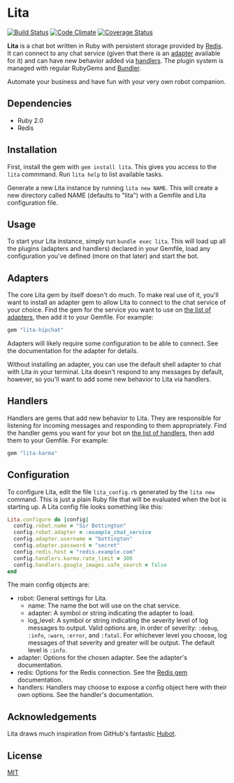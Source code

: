 # Lita

[![Build Status](https://travis-ci.org/jimmycuadra/lita.png)](https://travis-ci.org/jimmycuadra/lita)
[![Code Climate](https://codeclimate.com/github/jimmycuadra/lita.png)](https://codeclimate.com/github/jimmycuadra/lita)
[![Coverage Status](https://coveralls.io/repos/jimmycuadra/lita/badge.png)](https://coveralls.io/r/jimmycuadra/lita)

**Lita** is a chat bot written in Ruby with persistent storage provided by [Redis](http://redis.io/). It can connect to any chat service (given that there is an [adapter](#adapters) available for it) and can have new behavior added via [handlers](#handlers). The plugin system is managed with regular RubyGems and [Bundler](http://gembundler.com/).

Automate your business and have fun with your very own robot companion.

## Dependencies

* Ruby 2.0
* Redis

## Installation

First, install the gem with `gem install lita`. This gives you access to the `lita` commmand. Run `lita help` to list available tasks.

Generate a new Lita instance by running `lita new NAME`. This will create a new directory called NAME (defaults to "lita") with a Gemfile and Lita configuration file.

## Usage

To start your Lita instance, simply run `bundle exec lita`. This will load up all the plugins (adapters and handlers) declared in your Gemfile, load any configuration you've defined (more on that later) and start the bot.

## Adapters

The core Lita gem by itself doesn't do much. To make real use of it, you'll want to install an adapter gem to allow Lita to connect to the chat service of your choice. Find the gem for the service you want to use on [the list of adapters](https://github.com/jimmycuadra/lita/wiki/Adapters), then add it to your Gemfile. For example:

``` ruby
gem "lita-hipchat"
```

Adapters will likely require some configuration to be able to connect. See the documentation for the adapter for details.

Without installing an adapter, you can use the default shell adapter to chat with Lita in your terminal. Lita doesn't respond to any messages by default, however, so you'll want to add some new behavior to Lita via handlers.

## Handlers

Handlers are gems that add new behavior to Lita. They are responsible for listening for incoming messages and responding to them appropriately. Find the handler gems you want for your bot on [the list of handlers](https://github.com/jimmycuadra/lita/wiki/Handlers), then add them to your Gemfile. For example:

``` ruby
gem "lita-karma"
```

## Configuration

To configure Lita, edit the file `lita_config.rb` generated by the `lita new` command. This is just a plain Ruby file that will be evaluated when the bot is starting up. A Lita config file looks something like this:

``` ruby
Lita.configure do |config|
  config.robot.name = "Sir Bottington"
  config.robot.adapter = :example_chat_service
  config.adapter.username = "bottington"
  config.adapter.password = "secret"
  config.redis.host = "redis.example.com"
  config.handlers.karma.rate_limit = 300
  config.handlers.google_images.safe_search = false
end
```

The main config objects are:

* robot: General settings for Lita.
  * name: The name the bot will use on the chat service.
  * adapter: A symbol or string indicating the adapter to load.
  * log_level: A symbol or string indicating the severity level of log messages to output. Valid options are, in order of severity: `:debug`, `:info`, `:warn`, `:error`, and `:fatal`. For whichever level you choose, log messages of that severity and greater will be output. The default level is `:info`.
* adapter: Options for the chosen adapter. See the adapter's documentation.
* redis: Options for the Redis connection. See the [Redis gem](https://github.com/redis/redis-rb) documentation.
* handlers: Handlers may choose to expose a config object here with their own options. See the handler's documentation.

## Acknowledgements

Lita draws much inspiration from GitHub's fantastic [Hubot](http://hubot.github.com/).

## License

[MIT](http://opensource.org/licenses/MIT)
